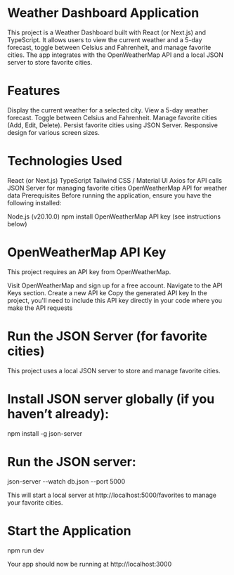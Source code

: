 # Weather Dashboard Application

This project is a Weather Dashboard built with React (or Next.js) and TypeScript. It allows users to view the current weather and a 5-day forecast, toggle between Celsius and Fahrenheit, and manage favorite cities. The app integrates with the OpenWeatherMap API and a local JSON server to store favorite cities.

# Features

Display the current weather for a selected city.
View a 5-day weather forecast.
Toggle between Celsius and Fahrenheit.
Manage favorite cities (Add, Edit, Delete).
Persist favorite cities using JSON Server.
Responsive design for various screen sizes.

# Technologies Used

React (or Next.js)
TypeScript
Tailwind CSS / Material UI
Axios for API calls
JSON Server for managing favorite cities
OpenWeatherMap API for weather data
Prerequisites
Before running the application, ensure you have the following installed:

Node.js (v20.10.0)
npm install
OpenWeatherMap API key (see instructions below)

# OpenWeatherMap API Key

This project requires an API key from OpenWeatherMap.

Visit OpenWeatherMap and sign up for a free account.
Navigate to the API Keys section.
Create a new API ke
Copy the generated API key
In the project, you'll need to include this API key directly in your code where you make the API requests

# Run the JSON Server (for favorite cities)

This project uses a local JSON server to store and manage favorite cities.

# Install JSON server globally (if you haven’t already):

npm install -g json-server

# Run the JSON server:

json-server --watch db.json --port 5000

This will start a local server at http://localhost:5000/favorites to manage your favorite cities.

# Start the Application

npm run dev

Your app should now be running at http://localhost:3000
